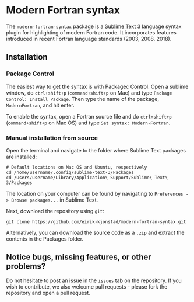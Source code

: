 # Modern Fortran syntax

The `modern-fortran-syntax` package is a [Sublime Text 3](https://www.sublimetext.com/) language syntax plugin for highlighting of modern Fortran code. It incorporates features introduced in recent Fortran language standards (2003, 2008, 2018). 

## Installation

### Package Control
The easiest way to get the syntax is with Packagec Control. Open a sublime window, do `ctrl+shift+p` (`command+shift+p` on Mac) and type `Package Control: Install Package`. Then type the name of the package, `ModernFortran`, and hit enter.

To enable the syntax, open a Fortran source file and do `ctrl+shift+p` (`command+shift+p` on Mac OS) and type `Set syntax: Modern-Fortran`.

### Manual installation from source
Open the terminal and navigate to the folder where Sublime Text packages are installed:
```shell
# Default locations on Mac OS and Ubuntu, respectively
cd /home/username/.config/sublime-text-3/Packages
cd /Users/username/Library/Application\ Support/Sublime\ Text\ 3/Packages
```
The location on your computer can be found by navigating to `Preferences -> Browse packages...` in Sublime Text.

Next, download the repository using `git`:
```shell
git clone https://github.com/eirik-kjonstad/modern-fortran-syntax.git
```
Alternatively, you can download the source code as a `.zip` and extract the contents in the Packages folder.

## Notice bugs, missing features, or other problems?
Do not hesitate to post an issue in the `issues` tab on the repository. If you wish to contribute, we also welcome pull requests - please fork the repository and open a pull request.

